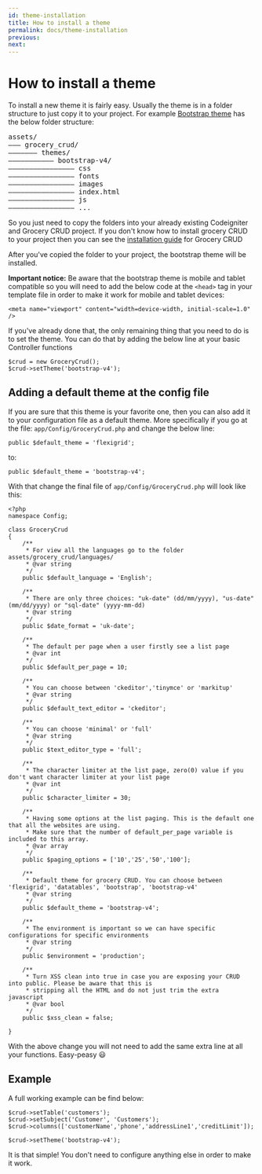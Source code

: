 ```yaml
---
id: theme-installation
title: How to install a theme
permalink: docs/theme-installation
previous: 
next:
---
```


# How to install a theme

To install a new theme it is fairly easy. Usually the theme is in a folder structure to just copy it to your project. For example <a href="http://www.grocerycrud.com/bootstrap-theme/">Bootstrap theme</a> has the below folder structure:
<pre>assets/
––– grocery_crud/
––––––– themes/
––––––––––– bootstrap-v4/
–––––––––––––––– css
–––––––––––––––– fonts
–––––––––––––––– images
–––––––––––––––– index.html
–––––––––––––––– js
–––––––––––––––– ...
</pre>

So you just need to copy the folders into your already existing Codeigniter and Grocery CRUD project. 
If you don't know how to install grocery CRUD to your project then you can see the [installation guide](/docs/installation) for Grocery CRUD

After you've copied the folder to your project, the bootstrap theme will be installed. 

**Important notice:️** Be aware that the bootstrap theme is mobile and tablet compatible so you will need to add the below code at the <code>&lt;head&gt;</code> tag in your template file in order to make it work for mobile and tablet devices:

<pre><code class="language-html">&lt;meta name="viewport" content="width=device-width, initial-scale=1.0" /&gt;</code></pre>

If you've already done that, the only remaining thing that you need to do is to set the theme. 
You can do that by adding the below line at your basic Controller functions

<pre><code class="language-php">$crud = new GroceryCrud();
$crud->setTheme('bootstrap-v4');
</code></pre>

## Adding a default theme at the config file

If you are sure that this theme is your favorite one, then you can also add it to your configuration file as a default theme. 
More specifically if you go at the file: <code>app/Config/GroceryCrud.php</code> and change the below line:

<pre><code class="language-php">public $default_theme = 'flexigrid';</code></pre>

to:

<pre><code class="language-php">public $default_theme = 'bootstrap-v4';</code></pre>

With that change the final file of <code>app/Config/GroceryCrud.php</code> will look like this:

<pre><code class="language-php">&lt;?php
namespace Config;

class GroceryCrud
{
    /**
     * For view all the languages go to the folder assets/grocery_crud/languages/
     * @var string
     */
    public $default_language = 'English';

    /**
     * There are only three choices: "uk-date" (dd/mm/yyyy), "us-date" (mm/dd/yyyy) or "sql-date" (yyyy-mm-dd)
     * @var string
     */
    public $date_format = 'uk-date';

    /**
     * The default per page when a user firstly see a list page
     * @var int
     */
    public $default_per_page = 10;

    /**
     * You can choose between 'ckeditor','tinymce' or 'markitup'
     * @var string
     */
    public $default_text_editor = 'ckeditor';

    /**
     * You can choose 'minimal' or 'full'
     * @var string
     */
    public $text_editor_type = 'full';

    /**
     * The character limiter at the list page, zero(0) value if you don't want character limiter at your list page
     * @var int
     */
    public $character_limiter = 30;

    /**
     * Having some options at the list paging. This is the default one that all the websites are using.
     * Make sure that the number of default_per_page variable is included to this array.
     * @var array
     */
    public $paging_options = ['10','25','50','100'];

    /**
     * Default theme for grocery CRUD. You can choose between 'flexigrid', 'datatables', 'bootstrap', 'bootstrap-v4'
     * @var string
     */
    public $default_theme = 'bootstrap-v4';

    /**
     * The environment is important so we can have specific configurations for specific environments
     * @var string
     */
    public $environment = 'production';

    /**
     * Turn XSS clean into true in case you are exposing your CRUD into public. Please be aware that this is
     * stripping all the HTML and do not just trim the extra javascript
     * @var bool
     */
    public $xss_clean = false;

}</code></pre>

With the above change you will not need to add the same extra line at all your functions. Easy-peasy 😃
<br/>

## Example

A full working example can be find below:

<pre><code class="language-php">$crud->setTable('customers');
$crud->setSubject('Customer', 'Customers');
$crud->columns(['customerName','phone','addressLine1','creditLimit']);

$crud->setTheme('bootstrap-v4');</code></pre>

It is that simple! You don't need to configure anything else in order to make it work.